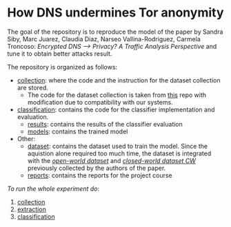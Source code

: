 # How DNS undermines Tor anonymity

The goal of the repository is to reproduce the model of the paper by Sandra Siby, Marc Juarez, Claudia Diaz,
Narseo Vallina-Rodriguez, Carmela Troncoso: _Encrypted DNS --> Privacy? A Traffic Analysis Perspective_ and tune it to
obtain better attacks result.

The repository is organized as follows:

- [collection](src/collection): where the code and the instruction for the dataset collection are stored.
    - The code for the dataset collection is taken from [this](https://github.com/spring-epfl/doh_traffic_analysis) repo
      with modification due to compatibility with our systems.
- [classification](src/classification): contains the code for the classifier implementation and evaluation.
    - [results](src/classification/results): contains the results of the classifier evaluation
    - [models](src/classification/models): contains the trained model
- Other:
    - [dataset](datasets): contains the dataset used to train the model. Since the aquistion alone required too much
      time, the dataset is integrated with
      the *[open-world dataset](https://github.com/spring-epfl/doh_traffic_analysis/tree/master/dataset/OW])*
      and *[closed-world dataset CW](https://github.com/spring-epfl/doh_traffic_analysis/tree/master/dataset/CW])*
      previously collected by the authors of the paper.
    - [reports](reports): contains the reports for the project course

*To run the whole experiment do*:

1. [collection](/src/collection)
2. [extraction](/src/extraction)
3. [classification](/src/classification)